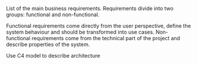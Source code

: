 List of the main business requirements. Requirements divide into two groups: functional and non-functional.

Functional requirements come directly from the user perspective, define the system behaviour and should be transformed
into use cases. Non-functional requirements come from the technical part of the project and describe properties of the
system.

Use C4 model to describe architecture